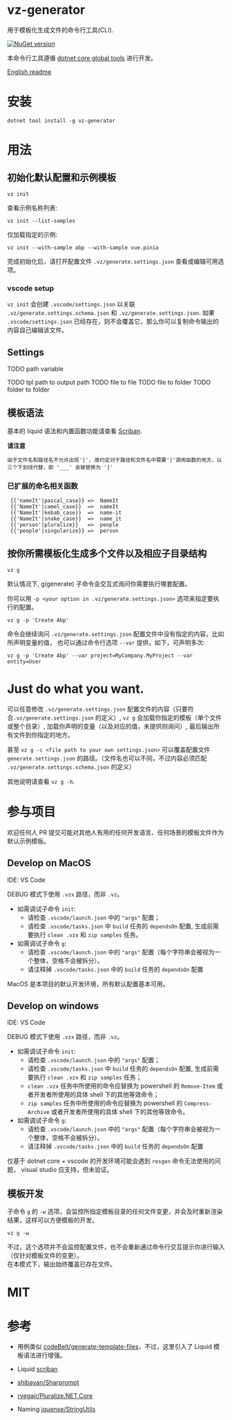 # vz-generator

用于模板化生成文件的命令行工具(CLI).  

[![NuGet version](https://badge.fury.io/nu/vz-generator.svg)](https://badge.fury.io/nu/vz-generator)

本命令行工具遵循 [dotnet core global tools](https://docs.microsoft.com/zh-cn/dotnet/core/tools/global-tools) 进行开发。  

[English readme](README.md)

# 安装

    dotnet tool install -g vz-generator

# 用法

## 初始化默认配置和示例模板

    vz init 

查看示例名称列表:

    vz init --list-samples

仅加载指定的示例:

    vz init --with-sample abp --with-sample vue.pinia

完成初始化后，请打开配置文件 `.vz/generate.settings.json` 查看或编辑可用选项。

### vscode setup

`vz init` 会创建 `.vscode/settings.json` 以关联 `.vz/generate.settings.schema.json` 和 `.vz/generate.settings.json`. 如果 `.vscode/settings.json` 已经存在，则不会覆盖它，那么你可以复制命令输出的内容自己编辑该文件。

## Settings

TODO path variable

TODO tpl path to output path
TODO file to file
TODO file to folder
TODO folder to folder

## 模板语法

基本的 liquid 语法和内置函数功能请查看 [Scriban](https://github.com/scriban/scriban/blob/master/doc/builtins.md#string-functions).

**请注意**

    由于文件名和路径名不允许出现'|', 故约定对于路径和文件名中需要'|'调用函数的地方，以三个下划线代替，即 '___' 会被替换为 '|'


### 已扩展的命名相关函数

``` liquid
 {{'nameIt'|pascal_case}} =>  NameIt 
 {{'NameIt'|camel_case}}  =>  nameIt 
 {{'NameIt'|kebab_case}}  =>  name-it 
 {{'NameIt'|snake_case}}  =>  name_it 
 {{'person'|pluralize}}   =>  people 
 {{'people'|singularize}} =>  person 
```

## 按你所需模板化生成多个文件以及相应子目录结构

    vz g

默认情况下, g(generate) 子命令会交互式询问你需要执行哪套配置。

你可以用 `-p <your option in .vz/generate.settings.json>` 选项来指定要执行的配置。 

    vz g -p 'Create Abp'

命令会继续询问 `.vz/generate.settings.json` 配置文件中没有指定的内容，比如所声明变量的值， 也可以通过命令行选项 `--var` 提供，如下，可声明多次:

    vz g -p 'Create Abp' --var project=MyCompany.MyProject --var entity=User

# Just do what you want.

可以任意修改 `.vz/generate.settings.json` 配置文件的内容（只要符合`.vz/generate.settings.json` 的定义）, `vz g` 会加载你指定的模板（单个文件或整个目录）, 加载你声明的变量（以及对应的值，未提供则询问）, 最后输出所有文件到你指定的地方。

甚至 `vz g -c <file path to your own settings.json>` 可以覆盖配置文件 `generate.settings.json` 的路径。（文件名也可以不同，不过内容必须匹配 `.vz/generate.settings.schema.json` 的定义）

其他说明请查看 `vz g -h`.

# 参与项目

欢迎任何人 PR 提交可能对其他人有用的任何开发语言、任何场景的模板文件作为默认示例模板。

## Develop on MacOS

IDE: VS Code

DEBUG 模式下使用 `.vzx` 路径，而非 `.vz`。

- 如需调试子命令 `init`:
  - 请检查 `.vscode/launch.json` 中的 `"args"` 配置；
  - 请检查 `.vscode/tasks.json` 中 `build` 任务的 `dependsOn` 配置, 生成前需要执行 `clean .vzx` 和 `zip samples` 任务。
- 如需调试子命令 `g`:
  - 请检查 `.vscode/launch.json` 中的 `"args"` 配置（每个字符串会被视为一个整体，空格不会被拆分）。
  - 请注释掉 `.vscode/tasks.json` 中的 `build` 任务的 `dependsOn` 配置

MacOS 是本项目的默认开发环境，所有默认配置基本可用。

## Develop on windows

IDE: VS Code

DEBUG 模式下使用 `.vzx` 路径，而非 `.vz`。

- 如需调试子命令 `init`:
  - 请检查 `.vscode/launch.json` 中的 `"args"` 配置；
  - 请检查 `.vscode/tasks.json` 中 `build` 任务的 `dependsOn` 配置, 生成前需要执行 `clean .vzx` 和 `zip samples` 任务；
  - `clean .vzx` 任务中所使用的命令应替换为 powershell 的 `Remove-Item` 或者开发者所使用的具体 shell 下的其他等效命令；
  - `zip samples` 任务中所使用的命令应替换为 powershell 的 `Compress-Archive` 或者开发者所使用的具体 shell 下的其他等效命令。
- 如需调试子命令 `g`:
  - 请检查 `.vscode/launch.json` 中的 `"args"` 配置（每个字符串会被视为一个整体，空格不会被拆分）。
  - 请注释掉 `.vscode/tasks.json` 中的 `build` 任务的 `dependsOn` 配置


仅基于 dotnet core + vscode 的开发环境可能会遇到 `resgen` 命令无法使用的问题， visual studio 应支持，但未验证。

## 模板开发

子命令 `g` 的 `-w` 选项，会监控所指定模板目录的任何文件变更，并会及时重新渲染结果，这样可以方便模板的开发。

    vz g -w 

不过，这个选项并不会监控配置文件，也不会重新通过命令行交互提示你进行输入（仅针对模板文件的变更）。  
在本模式下，输出始终覆盖已存在文件。

# MIT

# 参考

- 用例类似 [codeBelt/generate-template-files](https://github.com/codeBelt/generate-template-files)，不过，这里引入了 Liquid 模板语法进行增强。

- Liquid [scriban](https://github.com/scriban/scriban)

- [shibayan/Sharprompt](https://github.com/shibayan/Sharprompt)

- [rvegajr/Pluralize.NET.Core](https://github.com/rvegajr/Pluralize.NET.Core)

- Naming [jquense/StringUtils](https://github.com/jquense/StringUtils)
